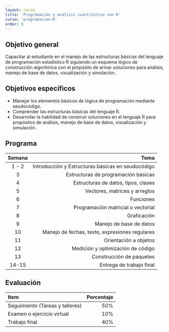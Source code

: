 ```yaml
---
layout: curso
title: 'Programación y análisis cuantitativo con R'
curso: 'programacion-R'
order: 0
---
```


## Objetivo general

   Capacitar al estudiante en el manejo de las estructuras básicas del lenguaje de programación estadístico R siguiendo un esquema lógico de construcción algorítmica con el propósito de armar soluciones para análisis, manejo de base de datos, visualización y simulación.

## Objetivos específicos

  - Manejar los elementos básicos de lógica de programación mediante  seudocódigo.    
  - Comprender las estructuras básicas del lenguaje R.
  - Desarrollar la habilidad de construir soluciones en el lenguaje R
    para propósitos de análisis, manejo de base de datos, visualización y simulación.

## Programa

   | Semana | Tema |
   |:-------:|------:|
   | 1 - 2 | Introducción y Estructuras básicas en seudocódigo|
   | 3   | Estructuras de programación básicas|
   | 4   | Estructuras de datos, tipos, clases|
   | 5   | Vectores, matrices y arreglos|
   | 6   | Funciones           |
   | 7   | Programación matricial o vectorial|
   | 8   | Graficación |
   | 9   | Manejo de base de datos |
   | 10    | Manejo de fechas, texto, expresiones regulares|
   | 11    | Orientación a objetos|
   | 12    | Medición y optimización de código |
   | 13    | Construcción de paquetes|
   | 14-15 | Entrega de trabajo final|

<!---
## Políticas del curso

   - Todo trabajo, taller o tarea se envía al correo: **krcabrer@unal.edu.co**.
   - Siempre en asunto escribir **[cursoR]** (Con los corchetes incluidos).
   - Se permitirá hasta 3 entregas tarde después de 24 horas de pasada la fecha
     límite de entrega. ¡Cualquier tarea, taller o trabajo que se entrega
     más allá de las 24 horas o si se han agotado las tres entregas tardes
     **NO** será tenida encuenta y se toma como no entregada.
   - El la fecha de entrega se indica la hora de Colombia antes de la cual
     se considera entregada a tiempo, y a partir de la cual se toman las 24:00 horas
     de gracias para una entrega tarde.
   - Las 24 horas se toman como hábiles. Así, si la tarea a tiempo es antes de
     las 23:59 horas de un viernes, el plazo para la entrega tarde será el
     siguiente lunes a las 23:59 horas.  
--->     

## Evaluación

  | Item | Porcentaje |
  |:-----|-----------:|
  | Seguimiento (Tareas y talleres) | 50% |
  | Examen o ejercicio virtual | 10% |
  | Trabajo final | 40% |
